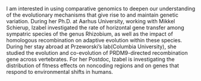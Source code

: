I am interested in using comparative genomics to deepen our understanding of the evolutionary mechanisms that give rise to and maintain genetic variation. During her Ph.D. at Aarhus University, working with Mikkel Schierup, Izabel investigated the rate of horizontal gene transfer among sympatric species of the genus Rhizobium, as well as the impact of homologous recombination on adaptive evolution within these species. During her stay abroad at Przeworski’s lab(Columbia University), she studied the evolution and co-evolution of PRDM9-directed recombination gene across vertebrates. For her Postdoc, Izabel is investigating the distribution of fitness effects on noncoding regions and on genes that respond to environmental shifts in humans.